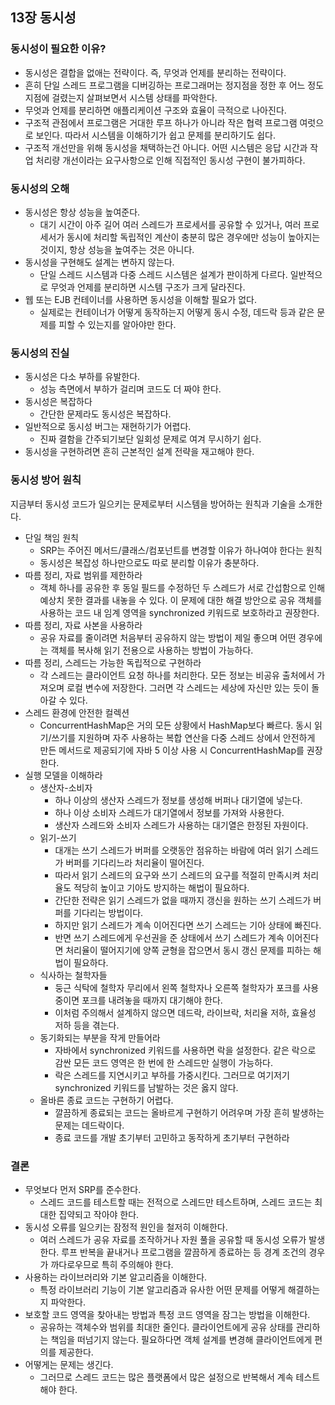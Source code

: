 ## 13장 동시성

### 동시성이 필요한 이유?

- 동시성은 결합을 없애는 전략이다. 즉, 무엇과 언제를 분리하는 전략이다.
- 흔히 단일 스레드 프로그램을 디버깅하는 프로그래머는 정지점을 정한 후 어느 정도 지점에 걸렸는지 살펴보면서 시스템 상태를 파악한다.
- 무엇과 언제를 분리하면 애플리케이션 구조와 효율이 극적으로 나아진다.
- 구조적 관점에서 프로그램은 거대한 루프 하나가 아니라 작은 협력 프로그램 여럿으로 보인다. 따라서 시스템을 이해하기가 쉽고 문제를 분리하기도 쉽다.
- 구조적 개선만을 위해 동시성을 채택하는건 아니다. 어떤 시스템은 응답 시간과 작업 처리량 개선이라는 요구사항으로 인해 직접적인 동시성 구현이 불가피하다.

### 동시성의 오해

- 동시성은 항상 성능을 높여준다.
    - 대기 시간이 아주 길어 여러 스레드가 프로세서를 공유할 수 있거나, 여러 프로세서가 동시에 처리할 독립적인 계산이 충분히 많은 경우에만 성능이 높아지는 것이지, 항상 성능을 높여주는 것은 아니다.
- 동시성을 구현해도 설계는 변하지 않는다.
    - 단일 스레드 시스템과 다중 스레드 시스템은 설계가 판이하게 다르다. 일반적으로 무엇과 언제를 분리하면 시스템 구조가 크게 달라진다.
- 웹 또는 EJB 컨테이너를 사용하면 동시성을 이해할 필요가 없다.
    - 실제로는 컨테이너가 어떻게 동작하는지 어떻게 동시 수정, 데드락 등과 같은 문제를 피할 수 있는지를 알아야만 한다.

### 동시성의 진실

- 동시성은 다소 부하를 유발한다.
    - 성능 측면에서 부하가 걸리며 코드도 더 짜야 한다.
- 동시성은 복잡하다
    - 간단한 문제라도 동시성은 복잡하다.
- 일반적으로 동시성 버그는 재현하기가 어렵다.
    - 진짜 결함을 간주되기보단 일회성 문제로 여겨 무시하기 쉽다.
- 동시성을 구현하려면 흔히 근본적인 설계 전략을 재고해야 한다.

### 동시성 방어 원칙

지금부터 동시성 코드가 일으키는 문제로부터 시스템을 방어하는 원칙과 기술을 소개한다. 

- 단일 책임 원칙
    - SRP는 주어진 메서드/클래스/컴포넌트를 변경할 이유가 하나여야 한다는 원칙
    - 동시성은 복잡성 하나만으로도 따로 분리할 이유가 충분하다.
- 따름 정리, 자료 범위를 제한하라
    - 객체 하나를 공유한 후 동일 필드를 수정하던 두 스레드가 서로 간섭함으로 인해 예상치 못한 결과를 내놓을 수 있다. 이 문제에 대한 해결 방안으로 공유 객체를 사용하는 코드 내 임계 영역을 synchronized 키워드로 보호하라고 권장한다.
- 따름 정리, 자료 사본을 사용하라
    - 공유 자료를 줄이려면 처음부터 공유하지 않는 방법이 제일 좋으며 어떤 경우에는 객체를 복사해 읽기 전용으로 사용하는 방법이 가능하다.
- 따름 정리, 스레드는 가능한 독립적으로 구현하라
    - 각 스레드는 클라이언트 요청 하나를 처리한다. 모든 정보는 비공유 출처에서 가져오며 로컬 변수에 저장한다. 그러면 각 스레드는 세상에 자신만 있는 듯이 돌아갈 수 있다.
- 스레드 환경에 안전한 컬렉션
    - ConcurrentHashMap은 거의 모든 상황에서 HashMap보다 빠르다. 동시 읽기/쓰기를 지원하며 자주 사용하는 복합 연산을 다중 스레드 상에서 안전하게 만든 메서드로 제공되기에 자바 5 이상 사용 시 ConcurrentHashMap를 권장한다.
- 실행 모델을 이해하라
    - 생산자-소비자
        - 하나 이상의 생산자 스레드가 정보를 생성해 버퍼나 대기열에 넣는다.
        - 하나 이상 소비자 스레드가 대기열에서 정보를 가져와 사용한다.
        - 생산자 스레드와 소비자 스레드가 사용하는 대기열은 한정된 자원이다.
    - 읽기-쓰기
        - 대개는 쓰기 스레드가 버퍼를 오랫동안 점유하는 바람에 여러 읽기 스레드가 버퍼를 기다리느라 처리율이 떨어진다.
        - 따라서 읽기 스레드의 요구와 쓰기 스레드의 요구를 적절히 만족시켜 처리율도 적당히 높이고 기아도 방지하는 해법이 필요하다.
        - 간단한 전략은 읽기 스레드가 없을 때까지 갱신을 원하는 쓰기 스레드가 버퍼를 기다리는 방법이다.
        - 하지만 읽기 스레드가 계속 이어진다면 쓰기 스레드는 기아 상태에 빠진다.
        - 반면 쓰기 스레드에게 우선권을 준 상태에서 쓰기 스레드가 계속 이어진다면 처리율이 떨어지기에 양쪽 균형을 잡으면서 동시 갱신 문제를 피하는 해법이 필요하다.
    - 식사하는 철학자들
        - 둥근 식탁에 철학자 무리에서 왼쪽 철학자나 오른쪽 철학자가 포크를 사용 중이면 포크를 내려놓을 때까지 대기해야 한다.
        - 이처럼 주의해서 설계하지 않으면 데드락, 라이브락, 처리율 저하, 효율성 저하 등을 겪는다.
    - 동기화되는 부분을 작게 만들어라
        - 자바에서 synchronized 키워드를 사용하면 락을 설정한다. 같은 락으로 감싼 모든 코드 영역은 한 번에 한 스레드만 실행이 가능하다.
        - 락은 스레드를 지연시키고 부하를 가중시킨다. 그러므로 여기저기 synchronized 키워드를 남발하는 것은 옳지 않다.
    - 올바른 종료 코드는 구현하기 어렵다.
        - 깔끔하게 종료되는 코드는 올바르게 구현하기 어려우며 가장 흔히 발생하는 문제는 데드락이다.
        - 종료 코드를 개발 초기부터 고민하고 동작하게 초기부터 구현하라

### 결론

- 무엇보다 먼저 SRP를 준수한다.
    - 스레드 코드를 테스트할 때는 전적으로 스레드만 테스트하며, 스레드 코드는 최대한 집약되고 작아야 한다.
- 동시성 오류를 일으키는 잠정적 원인을 철저히 이해한다.
    - 여러 스레드가 공유 자료를 조작하거나 자원 풀을 공유할 때 동시성 오류가 발생한다. 루프 반복을 끝내거나 프로그램을 깔끔하게 종료하는 등 경계 조건의 경우가 까다로우므로 특히 주의해야 한다.
- 사용하는 라이브러리와 기본 알고리즘을 이해한다.
    - 특정 라이브러리 기능이 기본 알고리즘과 유사한 어떤 문제를 어떻게 해결하는지 파악한다.
- 보호할 코드 영역을 찾아내는 방법과 특정 코드 영역을 잠그는 방법을 이해한다.
    - 공유하는 객체수와 범위를 최대한 줄인다. 클라이언트에게 공유 상태를 관리하는 책임을 떠넘기지 않는다. 필요하다면 객체 설계를 변경해 클라이언트에게 편의를 제공한다.
- 어떻게는 문제는 생긴다.
    - 그러므로 스레드 코드는 많은 플랫폼에서 많은 설정으로 반복해서 계속 테스트해야 한다.
